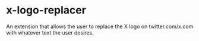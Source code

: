# x-logo-replacer
An extension that allows the user to replace the X logo on twitter.com/x.com with whatever text the user desires.
